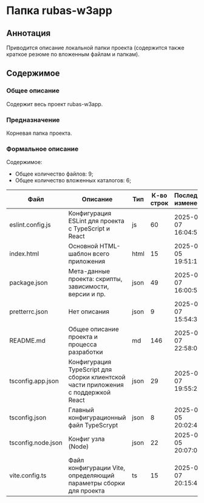 # Папка rubas-w3app

## Аннотация

Приводится описание локальной папки проекта (содержится также краткое резюме по вложенным файлам и папкам).

## Содержимое

### Общее описание

Содержит весь проект rubas-w3app.

### Предназначение

Корневая папка проекта.

### Формальное описание

Содержимое:
* Общее количество файлов: 9;
* Общее количество вложенных каталогов: 6;

| Файл               | Описание                                                                              | Тип  | К-во строк | Последнее изменение | Звезды    |
|--------------------|---------------------------------------------------------------------------------------|------|------------|---------------------|-----------|
| eslint.config.js   | Конфигурация ESLint для проекта с TypeScript и React                                  | js   | 60         | 2025-05-07 16:04:51 | Нет звезд |
| index.html         | Основной HTML-шаблон всего приложения                                                 | html | 15         | 2025-05-05 19:51:17 | Нет звезд |
| package.json       | Мета-данные проекта: скрипты, зависимости, версии и пр.                               | json | 49         | 2025-05-07 16:00:52 | Нет звезд |
| pretterrc.json     | Нет описания                                                                          | json | 9          | 2025-05-07 15:54:36 | Нет звезд |
| README.md          | Общее описание проекта и процесса разработки                                          | md   | 146        | 2025-05-07 22:58:08 | Нет звезд |
| tsconfig.app.json  | Конфигурация TypeScript для сборки клиентской<br> части приложения с поддержкой React | json | 29         | 2025-05-07 19:55:27 | Нет звезд |
| tsconfig.json      | Главный конфигурационный файл TypeScrypt                                              | json | 8          | 2025-05-05 20:02:42 | Нет звезд |
| tsconfig.node.json | Конфиг узла (Node)                                                                    | json | 22         | 2025-05-05 20:07:05 | Нет звезд |
| vite.config.ts     | Файл конфигурации Vite, определяющий параметры сборки для проекта                     | ts   | 15         | 2025-05-07 20:15:45 | Нет звезд |

